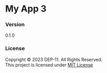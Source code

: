 # My App 3

### Version
0.1.0

### License
Copyright &copy; 2023 DEP-11. All Rights Reserved. <br>
This project is licensed under [MIT License](License.txt)
